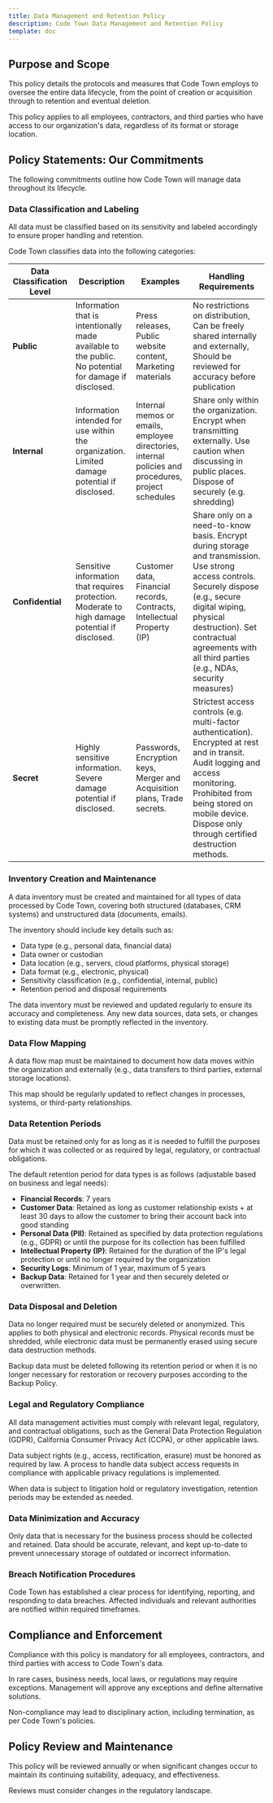 ```yaml
---
title: Data Management and Retention Policy
description: Code Town Data Management and Retention Policy
template: doc
---
```


## Purpose and Scope

This policy details the protocols and measures that Code Town employs to oversee
the entire data lifecycle, from the point of creation or acquisition through to
retention and eventual deletion.

This policy applies to all employees, contractors, and third parties who have
access to our organization's data, regardless of its format or storage location.

## Policy Statements: Our Commitments

The following commitments outline how Code Town will manage data throughout its
lifecycle.

### Data Classification and Labeling

All data must be classified based on its sensitivity and labeled accordingly to
ensure proper handling and retention.

Code Town classifies data into the following categories:

| **Data Classification Level** | **Description**                                                                                       | **Examples**                                                                                        | **Handling Requirements**                                                                                                                                                                                                                                        |
| ----------------------------- | ----------------------------------------------------------------------------------------------------- | --------------------------------------------------------------------------------------------------- | ---------------------------------------------------------------------------------------------------------------------------------------------------------------------------------------------------------------------------------------------------------------- |
| **Public**                    | Information that is intentionally made available to the public. No potential for damage if disclosed. | Press releases, Public website content, Marketing materials                                         | No restrictions on distribution, Can be freely shared internally and externally, Should be reviewed for accuracy before publication                                                                                                                              |
| **Internal**                  | Information intended for use within the organization. Limited damage potential if disclosed.          | Internal memos or emails, employee directories, internal policies and procedures, project schedules | Share only within the organization. Encrypt when transmitting externally. Use caution when discussing in public places. Dispose of securely (e.g. shredding)                                                                                                     |
| **Confidential**              | Sensitive information that requires protection. Moderate to high damage potential if disclosed.       | Customer data, Financial records, Contracts, Intellectual Property (IP)                             | Share only on a need-to-know basis. Encrypt during storage and transmission. Use strong access controls. Securely dispose (e.g., secure digital wiping, physical destruction). Set contractual agreements with all third parties (e.g., NDAs, security measures) |
| **Secret**                    | Highly sensitive information. Severe damage potential if disclosed.                                   | Passwords, Encryption keys, Merger and Acquisition plans, Trade secrets.                            | Strictest access controls (e.g. multi-factor authentication). Encrypted at rest and in transit. Audit logging and access monitoring. Prohibited from being stored on mobile device. Dispose only through certified destruction methods.                          |

### Inventory Creation and Maintenance

A data inventory must be created and maintained for all types of data processed
by Code Town, covering both structured (databases, CRM systems) and unstructured
data (documents, emails).

The inventory should include key details such as:

- Data type (e.g., personal data, financial data)
- Data owner or custodian
- Data location (e.g., servers, cloud platforms, physical storage)
- Data format (e.g., electronic, physical)
- Sensitivity classification (e.g., confidential, internal, public)
- Retention period and disposal requirements

The data inventory must be reviewed and updated regularly to ensure its accuracy
and completeness. Any new data sources, data sets, or changes to existing data
must be promptly reflected in the inventory.

### Data Flow Mapping

A data flow map must be maintained to document how data moves within the
organization and externally (e.g., data transfers to third parties, external
storage locations).

This map should be regularly updated to reflect changes in processes, systems,
or third-party relationships.

### Data Retention Periods

Data must be retained only for as long as it is needed to fulfill the purposes
for which it was collected or as required by legal, regulatory, or contractual
obligations.

The default retention period for data types is as follows (adjustable based on
business and legal needs):

- **Financial Records**: 7 years
- **Customer Data**: Retained as long as customer relationship exists + at least
  30 days to allow the customer to bring their account back into good standing
- **Personal Data (PII)**: Retained as specified by data protection regulations
  (e.g., GDPR) or until the purpose for its collection has been fulfilled
- **Intellectual Property (IP)**: Retained for the duration of the IP's legal
  protection or until no longer required by the organization
- **Security Logs**: Minimum of 1 year, maximum of 5 years
- **Backup Data**: Retained for 1 year and then securely deleted or overwritten.

### Data Disposal and Deletion

Data no longer required must be securely deleted or anonymized. This applies to
both physical and electronic records. Physical records must be shredded, while
electronic data must be permanently erased using secure data destruction
methods.

Backup data must be deleted following its retention period or when it is no
longer necessary for restoration or recovery purposes according to the Backup
Policy.

### Legal and Regulatory Compliance

All data management activities must comply with relevant legal, regulatory, and
contractual obligations, such as the General Data Protection Regulation (GDPR),
California Consumer Privacy Act (CCPA), or other applicable laws.

Data subject rights (e.g., access, rectification, erasure) must be honored as
required by law. A process to handle data subject access requests in compliance
with applicable privacy regulations is implemented.

When data is subject to litigation hold or regulatory investigation, retention
periods may be extended as needed.

### Data Minimization and Accuracy

Only data that is necessary for the business process should be collected and
retained. Data should be accurate, relevant, and kept up-to-date to prevent
unnecessary storage of outdated or incorrect information.

### Breach Notification Procedures

Code Town has established a clear process for identifying, reporting, and
responding to data breaches. Affected individuals and relevant authorities are
notified within required timeframes.

## Compliance and Enforcement

Compliance with this policy is mandatory for all employees, contractors, and
third parties with access to Code Town's data.

In rare cases, business needs, local laws, or regulations may require
exceptions. Management will approve any exceptions and define alternative
solutions.

Non-compliance may lead to disciplinary action, including termination, as per
Code Town's policies.

## Policy Review and Maintenance

This policy will be reviewed annually or when significant changes occur to
maintain its continuing suitability, adequacy, and effectiveness.

Reviews must consider changes in the regulatory landscape.

